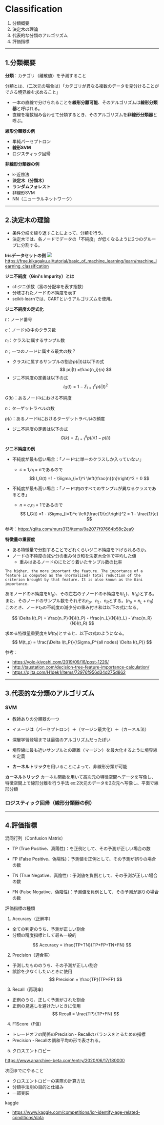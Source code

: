 # Classification

1. 分類概要
2. 決定木の理論
3. 代表的な分類のアルゴリズム
4. 評価指標

---

## 1.分類概要
**分類**：カテゴリ（離散値）を予測すること

分類とは、（二次元の場合は）「カテゴリが異なる複数のデータを見分けることができる境界線を求めること」
- 一本の直線で分けられることを**線形分離可能**、そのアルゴリズムは**線形分類器**と呼ばれる。
- 直線を複数組み合わせて分類するとき、そのアルゴリズムを**非線形分類器**と呼ぶ。


**線形分類器の例**
- 単純パーセプトロン
- **線形SVM**
- ロジスティック回帰

**非線形分類器の例**
- k-近傍法
- **決定木（分類木）**
- **ランダムフォレスト**
- 非線形SVM
- NN（ニューラルネットワーク）

---
## 2.決定木の理論
- 条件分岐を繰り返すことによって、分類を行う。
- 決定木では、各ノードでデータの「不純度」が低くなるように2つのグループに分割する。

**Irisデータセットの例**
![](./decision_tree.png)
<https://free.kikagaku.ai/tutorial/basic_of_machine_learning/learn/machine_learning_classification>


**ジニ不純度（Gini's Impurity）とは**
- cf:ジニ係数（富の分配率を表す指数）
- 分岐されたノードの不純度を表す
- scikit-learnでは、CARTというアルゴリズムを使用。

**ジニ不純度の定式化**

$t$：ノード番号

$c$：ノードtの中のクラス数

$n_i$：クラス$i$に属するサンプル数

$n$；一つのノードに属する最大の数？

- クラス$i$に属するサンプルの割合$p(i|t)$は以下の式
$$
p(i|t) =\frac{n_i}{n}
$$
- ジニ不純度の定義は以下の式
$$
I_G(t) = 1 - \Sigma_{i=1}^c p(i|t)^2
$$



$G(k)$：あるノードkにおける不純度

$n$：ターゲットラベルの数

$p(i)$：あるノードkにおけるターゲットラベルiの頻度


- ジニ不純度の定義は以下の式
$$
G(k) = \Sigma_{i=1}^n p(i)(1-p(i))
$$

**ジニ不純度の例**

- 不純度が最も低い場合：「ノードtに単一のクラスしか入っていない」
    - $c$ = 1,$n_i$ = nであるので
$$
I_G(t) =1 - \Sigma_{i=1}^i \left(\frac{n}{n}\right)^2 = 0
$$


- 不純度が最も高い場合：「ノードt内のすべてのサンプルが異なるクラスであるとき」
    - $n$ = $c$,$n_i$ = 1であるので
$$
I_G(t) =1 - \Sigma_{i=1}^c \left(\frac{1}{c}\right)^2 = 1 - \frac{1}{c}
$$


参考：<https://qiita.com/murs313/items/0a2077f97664b58c2ea9>

**特徴量の重要度**

- ある特徴量で分割することでどれくらいジニ不純度を下げられるのか。
- ノードの不純度の減少分の重み付き和を決定木全体で平均した値
    - 重みはあるノードのにたどり着いたサンプル数の比率

```
The higher, the more important the feature. The importance of a feature is computed as the (normalized) total reduction of the criterion brought by that feature. It is also known as the Gini importance.
```

あるノードの不純度を$I(t_p)$、その左右の子ノードの不純度を$I(t_L)$、$I(t_R)$とする。
また、そのノードのサンプル数をそれぞれ$n_p$、$n_L$、$n_R$とする。$(n_p=n_L+n_R)$
このとき、ノード$t_P$の不純度の減少分の重み付き和は以下の式になる。

$$
\Delta I(t_P) = \frac{n_P}{N}I(t_P) - \frac{n_L}{N}I(t_L) - \frac{n_R}{N}I(t_R)
$$

求める特徴量重要度を$M(t_P)$とすると、以下の式のようになる。
$$
M(t_p) = \frac{\Delta I(t_P)}{\Sigma_P^{all nodes} \Delta I(t_P)}
$$




参考：
- <https://yolo-kiyoshi.com/2019/09/16/post-1226/>
- <http://taustation.com/decision-tree-feature-importance-calculation/>
- <https://qiita.com/H1dek1/items/72976f956d34d275d862>

--- 
## 3.代表的な分類のアルゴリズム

### SVM
- 教師ありの分類器の一つ
- イメージは（パーセプトロン）＋（マージン最大化）＋（カーネル法）
- 深層学習登場までは最強のアルゴリズムだったぽい
- 境界線に最も近いサンプルとの距離（マージン）を最大化するように境界線を定義

- **カーネルトリック**を用いることによって、非線形分類が可能

**カーネルトリック**
カーネル関数を用いて高次元の特徴空間へデータを写像し、特徴空間上で線形分離を行う手法
ex:2次元のデータを2次元へ写像し、平面で線形分類



### ロジスティック回帰（線形分類器の例）



---
## 4.評価指標

混同行列（Confusion Matrix）
- TP (True Positive、真陽性)：を正例として、その予測が正しい場合の数

- FP (False Positive、偽陽性)：予測値を正例として、その予測が誤りの場合の数

- TN (True Negative、真陰性)：予測値を負例として、その予測が正しい場合の数

- FN (False Negative、偽陰性)：予測値を負例として、その予測が誤りの場合の数

評価指標の種類

1. Accuracy（正解率）
- 全ての判定のうち、予測が正しい割合
- 分類の精度指標として最も一般的

$$
Accuracy = \frac{TP+TN}{TP+FP+TN+FN} 
$$

2. Precision（適合率）

- 予測したもののうち、その予測が正しい割合
- 誤診を少なくしたいときに使用
$$
Precision = \frac{TP}{TP+FP}
$$

3. Recall（再現率）

- 正例のうち、正しく予測がされた割合
- 正例の見逃しを避けたいときに使用
$$
Recall = \frac{TP}{TP+FN}
$$
4. F1Score（F値）
- トレードオフの関係のPrecision・Recallのバランスをとるための指標
- Precision・Recallの調和平均の形で表される。

5. クロスエントロピー

<https://www.anarchive-beta.com/entry/2020/06/17/180000>

次回までにやること
- クロスエントロピーの実際の計算方法
- 分類手法別の目的と仕組み
- 一部実装

kaggle
- <https://www.kaggle.com/competitions/icr-identify-age-related-conditions/data>